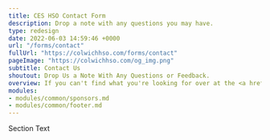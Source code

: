 ```yaml
---
title: CES HSO Contact Form
description: Drop a note with any questions you may have.
type: redesign
date: 2022-06-03 14:59:46 +0000
url: "/forms/contact"
fullUrl: "https://colwichhso.com/forms/contact"
pageImage: "https://colwichhso.com/og_img.png"
subtitle: Contact Us
shoutout: Drop Us a Note With Any Questions or Feedback.
overview: If you can't find what you're looking for over at the <a href="/faq">FAQ</a>, let us know by filling out the form below.
modules:
- modules/common/sponsors.md
- modules/common/footer.md
---
```

Section Text
